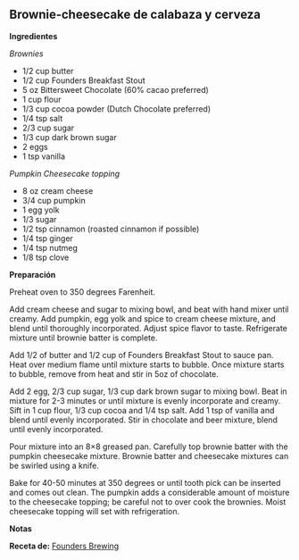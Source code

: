 ## Brownie-cheesecake de calabaza y cerveza

**Ingredientes**

*Brownies*

- 1/2 cup butter
- 1/2 cup Founders Breakfast Stout
- 5 oz Bittersweet Chocolate (60% cacao preferred)
- 1 cup flour
- 1/3 cup cocoa powder (Dutch Chocolate preferred)
- 1/4 tsp salt
- 2/3 cup sugar
- 1/3 cup dark brown sugar
- 2 eggs
- 1 tsp vanilla

*Pumpkin Cheesecake topping*

- 8 oz cream cheese
- 3/4 cup pumpkin
- 1 egg yolk
- 1/3 sugar
- 1/2 tsp cinnamon (roasted cinnamon if possible)
- 1/4 tsp ginger
- 1/4 tsp nutmeg
- 1/8 tsp clove

**Preparación**

Preheat oven to 350 degrees Farenheit.

Add cream cheese and sugar to mixing bowl, and beat with hand mixer until creamy. Add pumpkin, egg yolk and spice to cream cheese mixture, and blend until thoroughly incorporated. Adjust spice flavor to taste. Refrigerate mixture until brownie batter is complete.

Add 1/2 of butter and 1/2 cup of Founders Breakfast Stout to sauce pan. Heat over medium flame until mixture starts to bubble. Once mixture starts to bubble, remove from heat and stir in 5oz of chocolate.

Add 2 egg, 2/3 cup sugar, 1/3 cup dark brown sugar to mixing bowl. Beat in mixture for 2-3 minutes or until mixture is evenly incorporate and creamy.
Sift in 1 cup flour, 1/3 cup cocoa and 1/4 tsp salt. Add 1 tsp of vanilla and blend until evenly incorporated. Stir in chocolate and beer mixture, blend until evenly incorporated.

Pour mixture into an 8×8 greased pan. Carefully top brownie batter with the pumpkin cheesecake mixture. Brownie batter and cheesecake mixtures can be swirled using a knife.

Bake for 40-50 minutes at 350 degrees or until tooth pick can be inserted and comes out clean. The pumpkin adds a considerable amount of moisture to the cheesecake topping; be careful not to over cook the brownies. Moist cheesecake topping will set with refrigeration.

**Notas**



**Receta de:** [Founders Brewing](http://foundersbrewing.com/latest-news/2011/pumpkin-cheesecake-brownies)